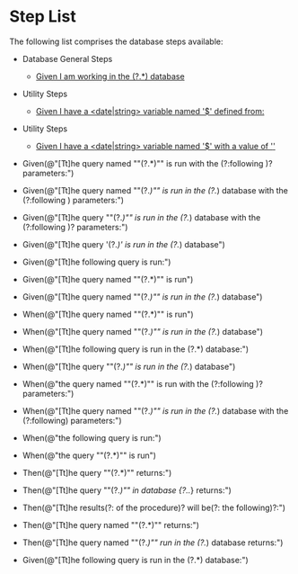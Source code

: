 # Step List
The following list comprises the database steps available:
 * Database General Steps
   * [Given I am working in the (?<connectionName>.*) database](DatabaseGeneralSteps.md#SetCurrentDatabase)
 * Utility Steps
   * [Given I have a <date|string> variable named '$<variableName>' defined from:](DatabaseGeneralSteps.md#SetCurrentDatabase)
 * Utility Steps
   * [Given I have a <date|string> variable named '$<variableName>' with a value of '<value>'](UtilitySteps.md#defineValibleAndValue)

  * Given(@"[Tt]he query named ""(?<queryName>.*)"" is run with the (?:following )?parameters:")
 * Given(@"[Tt]he query named ""(?<queryName>.*)"" is run in the (?<connectionName>.*) database with the (?:following ) parameters:")
 * Given(@"[Tt]he query ""(?<query>.*)"" is run in the (?<connectionName>.*) database with the (?:following )? parameters:")
 * Given(@"[Tt]he query '(?<query>.*)' is run in the (?<connectionName>.*) database")
 * Given(@"[Tt]he following query is run:")
 * Given(@"[Tt]he query named ""(?<queryName>.*)"" is run")
 * Given(@"[Tt]he query named ""(?<queryName>.*)"" is run in the (?<connectionName>.*) database")
 * When(@"[Tt]he query named ""(?<queryName>.*)"" is run")
 * When(@"[Tt]he query named ""(?<queryName>.*)"" is run in the (?<connectionName>.*) database")
 * When(@"[Tt]he following query is run in the (?<connectionName>.*) database:")
 * When(@"[Tt]he query ""(?<query>.*)"" is run in the (?<connectionName>.*) database")
 * When(@"the query named ""(?<queryName>.*)"" is run with the (?:following )?parameters:")
 * When(@"[Tt]he query named ""(?<queryName>.*)"" is run in the (?<connectionName>.*) database with the (?:following) parameters:")
 * When(@"the following query is run:")
 * When(@"the query ""(?<query>.*)"" is run")
 * Then(@"[Tt]he query ""(?<query>.*)"" returns:")
 * Then(@"[Tt]he query ""(?<query>.*)"" in database {?<connectionName>..*} returns:")
 * Then(@"[Tt]he results(?: of the procedure)? will be(?: the following)?:")
 * Then(@"[Tt]he query named ""(?<queryName>.*)"" returns:")
 * Then(@"[Tt]he query named ""(?<queryName>.*)"" run in the (?<connectionName>.*) database returns:")
 * Given(@"[Tt]he following query is run in the (?<connectionName>.*) database:")
 